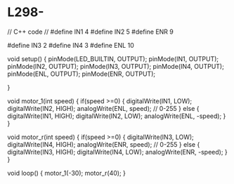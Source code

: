 # L298-

// C++ code
//
#define IN1  4
#define IN2  5
#define ENR  9

#define IN3  2
#define IN4  3
#define ENL  10


void setup()
{
   pinMode(LED_BUILTIN, OUTPUT);
   pinMode(IN1, OUTPUT);
   pinMode(IN2, OUTPUT);
   pinMode(IN3, OUTPUT);
   pinMode(IN4, OUTPUT);
   pinMode(ENL, OUTPUT);
   pinMode(ENR, OUTPUT);


}

void motor_1(int speed)
{
  if(speed >=0)
  {
     digitalWrite(IN1, LOW);
     digitalWrite(IN2, HIGH);
     analogWrite(ENL, speed);   // 0-255
  }
  else
  {
     digitalWrite(IN1, HIGH);
     digitalWrite(IN2, LOW);
     analogWrite(ENL, -speed);
  }
}

void motor_r(int speed)
{
  if(speed >=0)
  {
     digitalWrite(IN3, LOW);
     digitalWrite(IN4, HIGH);
     analogWrite(ENR, speed);   // 0-255
  }
  else
  {
     digitalWrite(IN3, HIGH);
     digitalWrite(IN4, LOW);
     analogWrite(ENR, -speed);
  }
}

void loop()
{
   motor_1(-30);
   motor_r(40);
}
